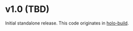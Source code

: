 # v1.0 (TBD)

Initial standalone release. This code originates in [holo-build](https://github.com/holocm/holo-build).
